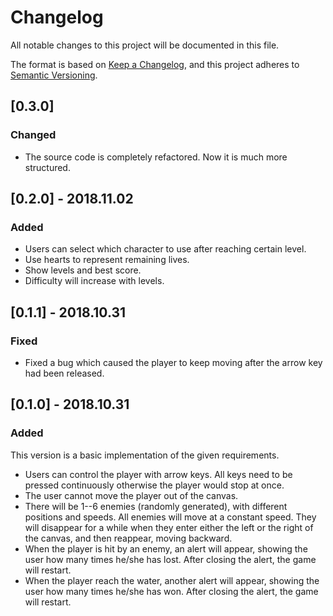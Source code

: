 # Changelog

All notable changes to this project will be documented in this file.

The format is based on [Keep a Changelog](https://keepachangelog.com/en/1.0.0/),
and this project adheres to [Semantic Versioning](https://semver.org/spec/v2.0.0.html).

## [0.3.0]

### Changed

- The source code is completely refactored. Now it is much more structured.

## [0.2.0] - 2018.11.02

### Added

- Users can select which character to use after reaching certain level.
- Use hearts to represent remaining lives.
- Show levels and best score.
- Difficulty will increase with levels.

## [0.1.1] - 2018.10.31

### Fixed

- Fixed a bug which caused the player to keep moving after the arrow key had been released.

## [0.1.0] - 2018.10.31

### Added

This version is a basic implementation of the given requirements.

- Users can control the player with arrow keys. All keys need to be pressed continuously otherwise the player would stop at once.
- The user cannot move the player out of the canvas.
- There will be 1--6 enemies (randomly generated), with different positions and speeds. All enemies will move at a constant speed. They will disappear for a while when they enter either the left or the right of the canvas, and then reappear, moving backward.
- When the player is hit by an enemy, an alert will appear, showing the user how many times he/she has lost. After closing the alert, the game will restart.
- When the player reach the water, another alert will appear, showing the user how many times he/she has won. After closing the alert, the game will restart.